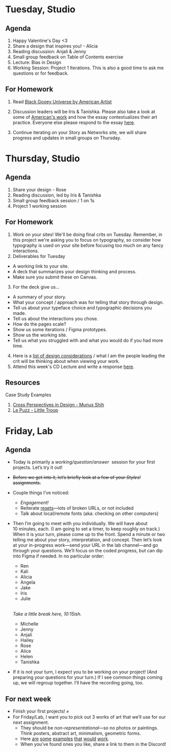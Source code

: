 ---
---

# Tuesday, Studio
## Agenda

1. Happy Valentine's Day <3
2. Share a design that inspires you! - Alicia
3. Reading discussion: Anjali & Jenny
4. Small group feedback on Table of Contents exercise
5. Lecture: Bias in Design
6. Working Session: Project 1 Iterations. This is also a good time to ask me questions or for feedback.

## For Homework
1. Read [Black Gooey Universe by American Artist](https://static1.squarespace.com/static/59238d36d2b8575d127794a4/t/5a60bdecf9619a7f881b02a0/1516289526013/UNBAG_2_AmericanArtist.pdf)

2. Discussion leaders will be Iris & Tanishka. Please also take a look at some of [American's work](https://americanartist.us/works/black-gooey-universe) and how the essay contextualizes their art practice. Everyone else please respond to the essay [here](https://docs.google.com/document/d/1pv5p2erPfjhSk7HzhXJtdSpO1effd9uR-X4lSVwFSS8/edit?usp=sharing).

3. Continue iterating on your Story as Networks site, we will share progress and updates in small groups on Thursday. 

# Thursday, Studio
## Agenda
1. Share your design - Rose
2. Reading discussion, led by Iris & Tanishka
3. Small group feedback session / 1 on 1s
4. Project 1 working session

## For Homework
1. Work on your sites! We'll be doing final crits on Tuesday. Remember, in this project we're asking you to focus on typography, so consider how typography is used on your site before focusing too much on any fancy interactions. 
2. Deliverables for Tuesday
- A working link to your site.
- A deck that summarizes your design thinking and process.
- Make sure you submit these on Canvas.
3. For the deck give us...
- A summary of your story.
- What your concept / approach was for telling that story through design. 
- Tell us about your typeface choice and typographic decisions you made.
- Tell us about the interactions you chose.
- How do the pages scale?
- Show us some iterations / Figma prototypes.
- Show us the working site.
- Tell us what you struggled with and what you would do if you had more time. 
4. Here is a [list of design considerations](https://docs.google.com/document/d/1TWu7UrKzHBO1V47_rMvFUppg8iq0PcYmer41Advh4mI/edit?usp=sharing) / what I am the people leading the crit will be thinking about when viewing your work.
5. Attend this week's CD Lecture and write a response [here](https://docs.google.com/document/d/1QlKJxrBJyStR_RFKo6KyRTNMlb4D557kQWFfFFPb2QQ/edit?usp=sharing).

## Resources
Case Study Examples
1. [Cross Perspectives in Design - Munus Shih](https://docs.google.com/presentation/d/15gN6cReK0wvvC8CL5LsoH22wQUtmsXmJBsDpt4gDQOw/edit#slide=id.gf4d5aff86a_0_55)
2. [Le Puzz - Little Troop](https://littletroop.com/work/lepuzz/index.html)



# Friday, Lab

## Agenda

- Today is primarily a *working/<wbr>question/<wbr>answer*  session for your first projects. Let’s try it out!
- ~~Before we get into it, let’s briefly look at a few of your *Styles!* assignments.~~
- Couple things I’ve noticed:
	- *Engagement!*
	- Reiterate [resets](https://core-interaction.github.io/lab/css/#resets)—lots of broken URLs, or not included
	- Talk about local/remote fonts (aka: checking on other computers)
- Then I’m going to meet with you individually. We will have about 10 minutes, each. (I am going to set a timer, to keep roughly on track.) When it is your turn, please come up to the front. Spend a minute or two telling me about your story, interpretation, and concept. Then let’s look at your <nobr>in-progress</nobr> work—send your URL in the lab channel—and go through your questions. We’ll focus on the coded progress, but can dip into Figma if needed. In no particular order:

	- Ren
	- Kali
	- Alicia
	- Angela
	- Jake
	- Iris
	- Julie

	\
	*Take a little break here, 10:15ish.*

	- Michelle
	- Jenny
	- Anjali
	- Hailey <!-- Can work on/discuss Semantics/Style assignments. -->
	- Rose
	- Alice
	- Helen
	- Tanishka

- If it is not your turn, I expect you to be working on your project! (And preparing your questions for your turn.) If I see common things coming up, we will regroup together. I’ll have the recording going, too.

## For next week
- Finish your first projects! ✊
- For Friday/Lab, I want you to pick out 3 works of art that we’ll use for our next assignment.
	- They should be *non-representational*—so no photos or paintings. Think posters, abstract art, minimalism, geometric forms.
	- Here [are](https://www.moma.org/collection/works/189312) [some](https://www.moma.org/collection/works/122104) [examples](https://www.moma.org/collection/works/65882) [that](https://www.moma.org/collection/works/79816?sov_referrer=art_term&art_term_slug=de-stijl) [would](https://www.moma.org/collection/works/7734?artist_id=2697&page=1&sov_referrer=artist) [work](https://www.moma.org/collection/works/80528).
	- When you’ve found ones you like, share a link to them in the Discord!
